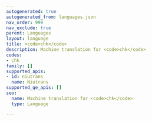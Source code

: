 ```yaml
---
autogenerated: true
autogenerated_from: languages.json
nav_order: 999
nav_exclude: true
parent: Languages
layout: language
title: <code>chk</code>
description: Machine translation for <code>chk</code>
codes:
- chk
family: []
supported_apis:
- id: niutrans
  name: Niutrans
supported_qe_apis: []
seo:
  name: Machine translation for <code>chk</code>
  type: Language

---
```



